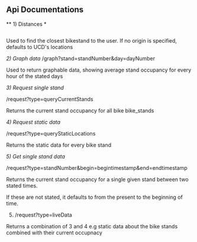 ## Api Documentations 

** 1) Distances *

``` /distance?origin=lat,long1

```

Used to find the closest bikestand to the user.
If no origin is specified, defaults to UCD's locations

*2) Graph data* /graph?stand=standNumber&day=dayNumber

Used to return graphable data, showing average stand occupancy for every hour of the stated days

*3) Request single stand*

/request?type=queryCurrentStands

Returns the current stand occupancy for all bike bike_stands

*4) Request static data*

 /request?type=queryStaticLocations

Returns the static data for every bike stand

*5) Get single stand data*

 /request?type=standNumber&begin=begintimestamp&end=endtimestamp

Returns the current stand occupancy for a single given stand between two stated times.

If these are not stated, it defaults to from the present to the beginning of time.

5) /request?type=liveData

Returns a combination of 3 and 4 e.g static data about the bike stands combined with their current occupnacy
